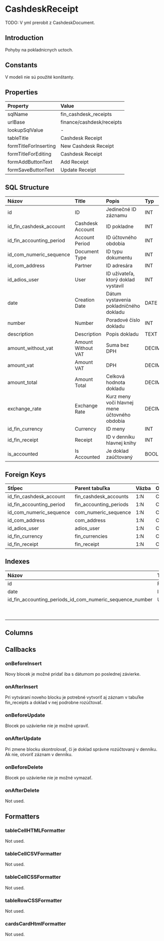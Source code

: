 # CashdeskReceipt

TODO: V yml prerobit z CashdeskDocument.

## Introduction

Pohyby na pokladnicnych uctoch.

## Constants
V modeli nie sú použité konštanty.

## Properties

| Property              | Value                     |
| :-------------------- | :------------------------ |
| sqlName               | fin_cashdesk_receipts     |
| urlBase               | finance/cashdesk/receipts |
| lookupSqlValue        | -                         |
| tableTitle            | Cashdesk Receipt          |
| formTitleForInserting | New Cashdesk Receipt      |
| formTitleForEditing   | Cashdesk Receipt          |
| formAddButtonText     | Add Receipt               |
| formSaveButtonText    | Update Receipt            |

## SQL Structure

| Názov                    | Title              | Popis                                         | Typ     | Dĺžka | Povinný |
| :----------------------- | :----------------- | :-------------------------------------------- | :------ | :---- | :------ |
| id                       | ID                 | Jedinečné ID záznamu                          | INT     | 11    | Y       |
| id_fin_cashdesk_account  | Cashdesk Account   | ID pokladne                                   | INT     | 11    | Y       |
| id_fin_accounting_period | Account Period     | ID účtovného obdobia                          | INT     | 11    | Y       |
| id_com_numeric_sequence  | Document Type      | ID typu dokumentu                             | INT     | 11    | Y       |
| id_com_address           | Partner            | ID adresára                                   | INT     | 11    | Y       |
| id_adios_user            | User               | ID užívateľa, ktorý doklad vystavil           | INT     | 11    | Y       |
| date                     | Creation Date      | Dátum vystavenia pokladničného dokladu        | DATE    | 8     | Y       |
| number                   | Number             | Poradové číslo dokladu                        | INT     | 8     | Y       |
| description              | Description        | Popis dokladu                                 | TEXT    |       | N       |
| amount_without_vat       | Amount Without VAT | Suma bez DPH                                  | DECIMAL | 15,2  | Y       |
| amount_vat               | Amount VAT         | DPH                                           | DECIMAL | 15,2  | N       |
| amount_total             | Amount Total       | Celková hodnota dokladu                       | DECIMAL | 15,2  | Y       |
| exchange_rate            | Exchange Rate      | Kurz meny voči hlavnej mene účtovného obdobia | DECIMAL | 15,2  | Y       |
| id_fin_currency          | Currency           | ID meny                                       | INT     | 11    | Y       |
| id_fin_receipt           | Receipt            | ID v denníku hlavnej knihy                    | INT     | 11    | Y       |
| is_accounted             | Is Accounted       | Je doklad zaúčtovaný                          | BOOL    | 1     | N       |


## Foreign Keys

| Stĺpec                   | Parent tabuľka         | Väzba | OnUpdate | OnDelete |
| :----------------------- | :--------------------- | :---- | :------- | :------- |
| id_fin_cashdesk_account  | fin_cashdesk_accounts  | 1:N   | Cascade  | Restrict |
| id_fin_accounting_period | fin_accounting_periods | 1:N   | Cascade  | Restrict |
| id_com_numeric_sequence  | com_numeric_sequence   | 1:N   | Cascade  | Restrict |
| id_com_address           | com_address            | 1:N   | Cascade  | Restrict |
| id_adios_user            | adios_user             | 1:N   | Cascade  | Restrict |
| id_fin_currency          | fin_currencies         | 1:N   | Cascade  | Restrict |
| id_fin_receipt           | fin_receipt            | 1:N   | Cascade  | Restrict |

## Indexes

| Názov                                                    | Typ     | Stĺpec                    | Zoradenie |
| :------------------------------------------------------- | :------ | :------------------------ | :-------- |
| id                                                       | PRIMARY | id                        | ASC       |
| date                                                     | INDEX   | date                      | ASC       |
| id_fin_accounting_periods_id_com_numeric_sequence_number | UNIQUE  | id_fin_accounting_periods | ASC       |
|                                                          |         | id_com_numeric_sequence   | ASC       |
|                                                          |         | number                    | ASC       |

## Columns


## Callbacks

### onBeforeInsert
Novy blocek je možné pridať iba s dátumom po poslednej závierke. 

### onAfterInsert
Pri vytváraní noveho blocku je potrebné vytvoriť aj záznam v tabuľke fin_receipts a doklad v nej podrobne rozúčtovať.

### onBeforeUpdate
Blocek po uzávierke nie je možné upraviť.

### onAfterUpdate
Pri zmene blocku skontrolovať, či je doklad správne rozúčtovaný v denníku. Ak nie, otvoriť záznam v denníku.

### onBeforeDelete
Blocek po uzávierke nie je možné vymazať.

### onAfterDelete
Not used.

## Formatters

### tableCellHTMLFormatter
Not used.

### tableCellCSVFormatter
Not used.

### tableCellCSSFormatter
Not used.

### tableRowCSSFormatter
Not used.

### cardsCardHtmlFormatter
Not used.
